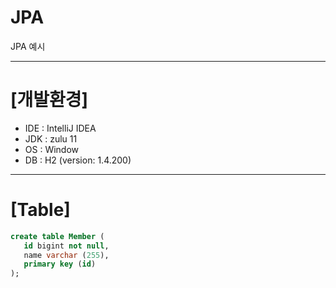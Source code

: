 # JPA
JPA 예시

---
# [개발환경]
+ IDE : IntelliJ IDEA
+ JDK : zulu 11
+ OS : Window
+ DB : H2 (version: 1.4.200)
---
# [Table]
```sql
create table Member (
   id bigint not null,
   name varchar (255),
   primary key (id)
);
```